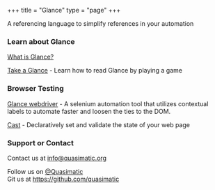 +++
title = "Glance"
type = "page"
+++
<p>A referencing language to simplify references in your automation</p>
<h3>Learn about Glance</h3>
<p><a href="/glance/language-introduction">What is Glance?</a></p>
<p><a href="/take-a-glance">Take a Glance</a> - Learn how to read Glance by playing a game</p>
<h3>Browser Testing</h3>
<p><a href="/glance/webdriver">Glance webdriver</a> - A selenium automation tool that utilizes contextual
    labels to automate faster and loosen the ties to the DOM.</p>
<p><a href="https://github.com/quasimatic/Cast">Cast</a> - Declaratively set and validate the state of your
    web page</p>
<h3>
    <a href="https://github.com/quasimatic/quasimatic.github.io/blob/b55a5d22eefa3863f0d63a168780023c1b34195c/index.md#support-or-contact"></a>Support
    or Contact</h3>
<p>Contact us at&nbsp;<a href="mailto:info@quasimatic.org">info@quasimatic.org</a></p>
<p><a href="mailto:info@quasimatic.org"></a>Follow us on <a href="https://twitter.com/quasimatic">@Quasimatic</a><br>Git
    us&nbsp;at&nbsp;<a href="https://github.com/quasimatic">https://github.com/quasimatic</a>
</p>